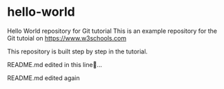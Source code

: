 # hello-world

Hello World repository for Git tutorial
This is an example repository for the Git tutoial on https://www.w3schools.com

This repository is built step by step in the tutorial.

README.md edited in this line🙂...

README.md edited again